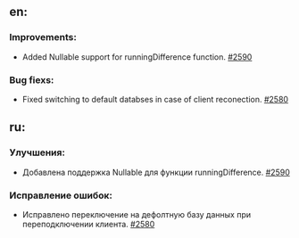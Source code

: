 ## en:

### Improvements:
* Added Nullable support for runningDifference function. [#2590](https://github.com/yandex/ClickHouse/issues/2590)

### Bug fiexs:
* Fixed switching to default databses in case of client reconection. [#2580](https://github.com/yandex/ClickHouse/issues/2580)

## ru:

### Улучшения:
* Добавлена поддержка Nullable для функции runningDifference. [#2590](https://github.com/yandex/ClickHouse/issues/2590)

### Исправление ошибок:
* Исправлено переключение на дефолтную базу данных при переподключении клиента. [#2580](https://github.com/yandex/ClickHouse/issues/2580)
